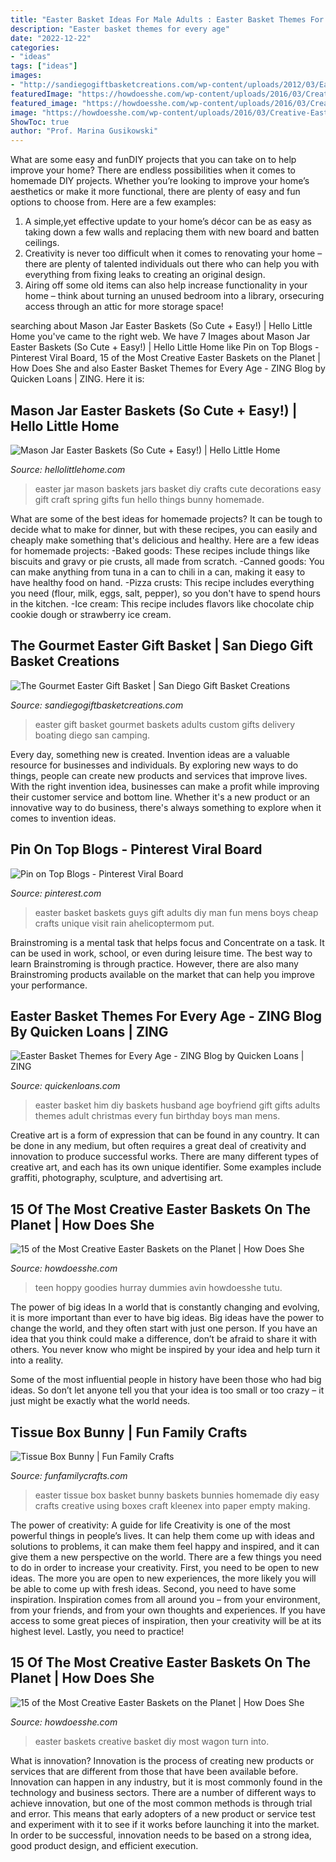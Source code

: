 ```yaml
---
title: "Easter Basket Ideas For Male Adults : Easter Basket Themes For Every Age"
description: "Easter basket themes for every age"
date: "2022-12-22"
categories:
- "ideas"
tags: ["ideas"]
images:
- "http://sandiegogiftbasketcreations.com/wp-content/uploads/2012/03/Easter-Gourmet-Deluxe.jpg"
featuredImage: "https://howdoesshe.com/wp-content/uploads/2016/03/Creative-Easter-baskets-2.jpg"
featured_image: "https://howdoesshe.com/wp-content/uploads/2016/03/Creative-Easter-baskets-2.jpg"
image: "https://howdoesshe.com/wp-content/uploads/2016/03/Creative-Easter-baskets-2.jpg"
ShowToc: true
author: "Prof. Marina Gusikowski"
---
```



What are some easy and funDIY projects that you can take on to help improve your home?
There are endless possibilities when it comes to homemade DIY projects. Whether you’re looking to improve your home’s aesthetics or make it more functional, there are plenty of easy and fun options to choose from. Here are a few examples: 
1. A simple,yet effective update to your home’s décor can be as easy as taking down a few walls and replacing them with new board and batten ceilings. 
2. Creativity is never too difficult when it comes to renovating your home – there are plenty of talented individuals out there who can help you with everything from fixing leaks to creating an original design. 
3. Airing off some old items can also help increase functionality in your home – think about turning an unused bedroom into a library, orsecuring access through an attic for more storage space!

	

		
searching about Mason Jar Easter Baskets (So Cute + Easy!) | Hello Little Home you've came to the right web. We have 7 Images about Mason Jar Easter Baskets (So Cute + Easy!) | Hello Little Home like Pin on Top Blogs - Pinterest Viral Board, 15 of the Most Creative Easter Baskets on the Planet | How Does She and also Easter Basket Themes for Every Age - ZING Blog by Quicken Loans | ZING. Here it is:
		
    
## Mason Jar Easter Baskets (So Cute + Easy!) | Hello Little Home

<img loading=lazy src="https://hellolittlehome.com/wp-content/uploads/2017/03/mason-jar-easter-baskets-14.jpg" onerror="this.onerror=null;this.src='https://tse3.mm.bing.net/th?id=OIP._3EON3uzMbAf7DKSIuTT4gHaLH&amp;pid=15.1';" alt="Mason Jar Easter Baskets (So Cute + Easy!) | Hello Little Home">

_Source: hellolittlehome.com_

>easter jar mason baskets jars basket diy crafts cute decorations easy gift craft spring gifts fun hello things bunny homemade. 

	

What are some of the best ideas for homemade projects?
It can be tough to decide what to make for dinner, but with these recipes, you can easily and cheaply make something that's delicious and healthy. Here are a few ideas for homemade projects: 
-Baked goods: These recipes include things like biscuits and gravy or pie crusts, all made from scratch.
-Canned goods: You can make anything from tuna in a can to chili in a can, making it easy to have healthy food on hand.
-Pizza crusts: This recipe includes everything you need (flour, milk, eggs, salt, pepper), so you don't have to spend hours in the kitchen.
-Ice cream: This recipe includes flavors like chocolate chip cookie dough or strawberry ice cream.

    
## The Gourmet Easter Gift Basket | San Diego Gift Basket Creations

<img loading=lazy src="http://sandiegogiftbasketcreations.com/wp-content/uploads/2012/03/Easter-Gourmet-Deluxe.jpg" onerror="this.onerror=null;this.src='https://tse1.mm.bing.net/th?id=OIP.twE9vHBwfM7t8RXsa95OSQHaJ4&amp;pid=15.1';" alt="The Gourmet Easter Gift Basket | San Diego Gift Basket Creations">

_Source: sandiegogiftbasketcreations.com_

>easter gift basket gourmet baskets adults custom gifts delivery boating diego san camping. 

	

Every day, something new is created. Invention ideas are a valuable resource for businesses and individuals. By exploring new ways to do things, people can create new products and services that improve lives. With the right invention idea, businesses can make a profit while improving their customer service and bottom line. Whether it's a new product or an innovative way to do business, there's always something to explore when it comes to invention ideas.

    
## Pin On Top Blogs - Pinterest Viral Board

<img loading=lazy src="https://i.pinimg.com/736x/e5/eb/4e/e5eb4e05d0d4dd2222a6b09277c3912e--basket-ideas-for-men-easter-basket-ideas-for-adults-for-men.jpg" onerror="this.onerror=null;this.src='https://tse1.mm.bing.net/th?id=OIP.k3cgyICLAkhfxzPf830OPAHaOG&amp;pid=15.1';" alt="Pin on Top Blogs - Pinterest Viral Board">

_Source: pinterest.com_

>easter basket baskets guys gift adults diy man fun mens boys cheap crafts unique visit rain ahelicoptermom put. 

	

Brainstroming is a mental task that helps focus and Concentrate on a task. It can be used in work, school, or even during leisure time. The best way to learn Brainstroming is through practice. However, there are also many Brainstroming products available on the market that can help you improve your performance.

    
## Easter Basket Themes For Every Age - ZING Blog By Quicken Loans | ZING

<img loading=lazy src="http://www.quickenloans.com/blog/wp-content/uploads/2016/03/WeCanMakeLifeExtraOrdinary.Blogspot.com_.jpg" onerror="this.onerror=null;this.src='https://tse2.mm.bing.net/th?id=OIP.-BUMk6KQSVkBIu0XkimP1gHaKY&amp;pid=15.1';" alt="Easter Basket Themes for Every Age - ZING Blog by Quicken Loans | ZING">

_Source: quickenloans.com_

>easter basket him diy baskets husband age boyfriend gift gifts adults themes adult christmas every fun birthday boys man mens. 

	

Creative art is a form of expression that can be found in any country. It can be done in any medium, but often requires a great deal of creativity and innovation to produce successful works. There are many different types of creative art, and each has its own unique identifier. Some examples include graffiti, photography, sculpture, and advertising art.

    
## 15 Of The Most Creative Easter Baskets On The Planet | How Does She

<img loading=lazy src="https://howdoesshe.com/wp-content/uploads/2016/03/Creative-Easter-baskets-2.jpg" onerror="this.onerror=null;this.src='https://tse4.mm.bing.net/th?id=OIP.tzEtpjQoQgVjlc0L62nq4AHaJ6&amp;pid=15.1';" alt="15 of the Most Creative Easter Baskets on the Planet | How Does She">

_Source: howdoesshe.com_

>teen hoppy goodies hurray dummies avin howdoesshe tutu. 

	

The power of big ideas
In a world that is constantly changing and evolving, it is more important than ever to have big ideas. Big ideas have the power to change the world, and they often start with just one person.
If you have an idea that you think could make a difference, don’t be afraid to share it with others. You never know who might be inspired by your idea and help turn it into a reality.

Some of the most influential people in history have been those who had big ideas. So don’t let anyone tell you that your idea is too small or too crazy – it just might be exactly what the world needs.

    
## Tissue Box Bunny | Fun Family Crafts

<img loading=lazy src="http://funfamilycrafts.com/wp-content/uploads/2014/03/tissue-box-bunnies.jpg" onerror="this.onerror=null;this.src='https://tse3.mm.bing.net/th?id=OIP.xepR_BDnqWJ5BESss3wh2QHaE4&amp;pid=15.1';" alt="Tissue Box Bunny | Fun Family Crafts">

_Source: funfamilycrafts.com_

>easter tissue box basket bunny baskets bunnies homemade diy easy crafts creative using boxes craft kleenex into paper empty making. 

	

The power of creativity: A guide for life
Creativity is one of the most powerful things in people’s lives. It can help them come up with ideas and solutions to problems, it can make them feel happy and inspired, and it can give them a new perspective on the world.
There are a few things you need to do in order to increase your creativity. First, you need to be open to new ideas. The more you are open to new experiences, the more likely you will be able to come up with fresh ideas. Second, you need to have some inspiration. Inspiration comes from all around you – from your environment, from your friends, and from your own thoughts and experiences. If you have access to some great pieces of inspiration, then your creativity will be at its highest level. Lastly, you need to practice!

    
## 15 Of The Most Creative Easter Baskets On The Planet | How Does She

<img loading=lazy src="http://howdoesshe.com/wp-content/uploads/2016/03/Creative-Easter-baskets-12.jpg" onerror="this.onerror=null;this.src='https://tse1.mm.bing.net/th?id=OIP.RMjktA0WhMygb_giEi-crQHaQL&amp;pid=15.1';" alt="15 of the Most Creative Easter Baskets on the Planet | How Does She">

_Source: howdoesshe.com_

>easter baskets creative basket diy most wagon turn into. 

	

What is innovation?
Innovation is the process of creating new products or services that are different from those that have been available before. Innovation can happen in any industry, but it is most commonly found in the technology and business sectors. There are a number of different ways to achieve innovation, but one of the most common methods is through trial and error. This means that early adopters of a new product or service test and experiment with it to see if it works before launching it into the market. In order to be successful, innovation needs to be based on a strong idea, good product design, and efficient execution.

